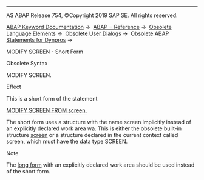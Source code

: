   

* * *

AS ABAP Release 754, ©Copyright 2019 SAP SE. All rights reserved.

[ABAP Keyword Documentation](https://help.sap.com/doc/abapdocu_754_index_htm/7.54/en-US/abenabap.htm) →  [ABAP − Reference](https://help.sap.com/doc/abapdocu_754_index_htm/7.54/en-US/abenabap_reference.htm) →  [Obsolete Language Elements](https://help.sap.com/doc/abapdocu_754_index_htm/7.54/en-US/abenabap_obsolete.htm) →  [Obsolete User Dialogs](https://help.sap.com/doc/abapdocu_754_index_htm/7.54/en-US/abengui_obsolete.htm) →  [Obsolete ABAP Statements for Dynpros](https://help.sap.com/doc/abapdocu_754_index_htm/7.54/en-US/abenabap_dynpro_obsolet.htm) → 

MODIFY SCREEN - Short Form

Obsolete Syntax

MODIFY SCREEN.

Effect

This is a short form of the statement

[MODIFY SCREEN FROM screen.](https://help.sap.com/doc/abapdocu_754_index_htm/7.54/en-US/abapmodify_screen.htm)

The short form uses a structure with the name screen implicitly instead of an explicitly declared work area wa. This is either the obsolete built-in structure [screen](https://help.sap.com/doc/abapdocu_754_index_htm/7.54/en-US/abenscreen_structure_obsolete.htm) or a structure declared in the current context called screen, which must have the data type SCREEN.

Note

The [long form](https://help.sap.com/doc/abapdocu_754_index_htm/7.54/en-US/abapmodify_screen.htm) with an explicitly declared work area should be used instead of the short form.